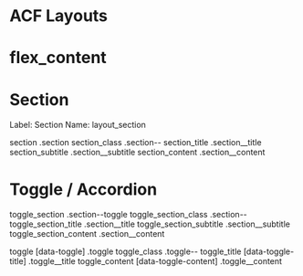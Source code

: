 # ACF Layouts


# flex_content

# Section

Label: Section
Name: layout_section

section             .section
section_class       .section--
section_title       .section__title
section_subtitle    .section__subtitle
section_content     .section__content

# Toggle / Accordion

toggle_section          .section--toggle
toggle_section_class    .section--
toggle_section_title    .section__title
toggle_section_subtitle .section__subtitle
toggle_section_content  .section__content

toggle              [data-toggle]           .toggle
toggle_class                                .toggle--
toggle_title        [data-toggle-title]     .toggle__title
toggle_content      [data-toggle-content]   .toggle__content